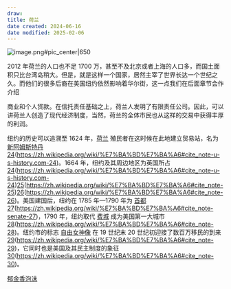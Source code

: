 ```yaml
---
draw:
title: 荷兰
date created: 2024-06-16
date modified: 2025-02-06
---
```


![image.png#pic_center|650](https://imagehosting4picgo.oss-cn-beijing.aliyuncs.com/imagehosting/fix-dir%2Fpicgo%2Fpicgo-clipboard-images%2F2024%2F06%2F16%2F14-38-58-d72b94610088d363d021ea9a1d005563-20240616143857-20df31.png)

<!-- more -->

2012 年荷兰的人口也不足 1700 万，甚至不及北京或者上海的人口多，而国土面积只比台湾岛稍大。但是，就是这样一个国家，居然主宰了世界长达一个世纪之久。而他们的很多后裔在美国纽约依然影响着华尔街，这一点我们在后面章节会作介绍

商业和个人贷款。在信托责任基础之上，荷兰人发明了有限责任公司。因此，可以讲荷兰人创造了现代经济制度，当然，荷兰的全体市民也从这祥的交易中获得丰厚的利润。

纽约的历史可以追溯至 1624 年，[荷兰](https://zh.wikipedia.org/wiki/%E8%8D%B7%E5%85%B0%E5%85%B1%E5%92%8C%E5%9B%BD "荷兰共和国") 殖民者在这时候在此地建立贸易站，名为 [新阿姆斯特丹](https://zh.wikipedia.org/wiki/%E6%96%B0%E9%98%BF%E5%A7%86%E6%96%AF%E7%89%B9%E4%B8%B9 "新阿姆斯特丹")[24](24)(https://zh.wikipedia.org/wiki/%E7%BA%BD%E7%BA%A6#cite_note-u-s-history.com-24)。1664 年，纽约及其周边地区为英国所占 [24](24)(https://zh.wikipedia.org/wiki/%E7%BA%BD%E7%BA%A6#cite_note-u-s-history.com-24)[25](25)(https://zh.wikipedia.org/wiki/%E7%BA%BD%E7%BA%A6#cite_note-25)[26](26)(https://zh.wikipedia.org/wiki/%E7%BA%BD%E7%BA%A6#cite_note-26)。美国建国后，纽约在 1785 年—1790 年为 [首都](https://zh.wikipedia.org/wiki/%E9%A6%96%E9%83%BD "首都")[27](27)(https://zh.wikipedia.org/wiki/%E7%BA%BD%E7%BA%A6#cite_note-senate-27)，1790 年，纽约取代 [费城](https://zh.wikipedia.org/wiki/%E8%B4%B9%E5%9F%8E "费城") 成为美国第一大城市 [28](28)(https://zh.wikipedia.org/wiki/%E7%BA%BD%E7%BA%A6#cite_note-28)。纽约市的标志 [自由女神像](https://zh.wikipedia.org/wiki/%E8%87%AA%E7%94%B1%E5%A5%B3%E7%A5%9E%E5%83%8F "自由女神像") 在 19 世纪末 20 世纪初迎接了数百万移民的到来 [29](29)(https://zh.wikipedia.org/wiki/%E7%BA%BD%E7%BA%A6#cite_note-29)，它同时也是美国及其民主制度的象征 [30](30)(https://zh.wikipedia.org/wiki/%E7%BA%BD%E7%BA%A6#cite_note-30)。

[郁金香泡沫](郁金香泡沫)

```Java

```
